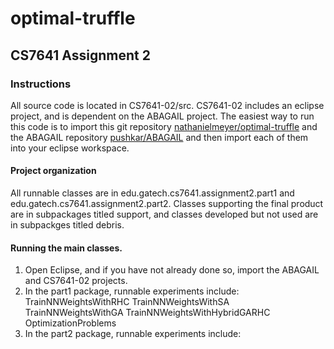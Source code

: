 optimal-truffle
===============

## CS7641 Assignment 2

### Instructions

All source code is located in CS7641-02/src.  CS7641-02 includes an eclipse project, and is dependent on the ABAGAIL project.  The easiest way to run this code is to import this git repository [nathanielmeyer/optimal-truffle](https://github.com/nathanielmeyer/optimal-truffle.git) and the ABAGAIL repository [pushkar/ABAGAIL](https://github.com/pushkar/ABAGAIL.git) and then import each of them into your eclipse workspace.  

#### Project organization

All runnable classes are in edu.gatech.cs7641.assignment2.part1 and edu.gatech.cs7641.assignment2.part2.  Classes supporting the final product are in subpackages titled support, and classes developed but not used are in subpackges titled debris.

#### Running the main classes.

1. Open Eclipse, and if you have not already done so, import the ABAGAIL and CS7641-02 projects.
2. In the part1 package, runnable experiments include:
    TrainNNWeightsWithRHC
    TrainNNWeightsWithSA
    TrainNNWeightsWithGA
    TrainNNWeightsWithHybridGARHC
    OptimizationProblems
3. In the part2 package, runnable experiments include:


